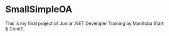 # SmallSimpleOA
This is my final project of Junior .NET Developer Training by Manitoba Start & ComIT.
